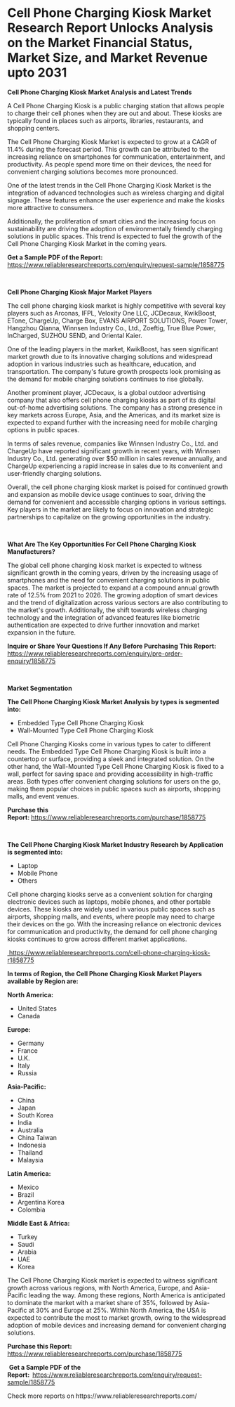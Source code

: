 <p><h1>Cell Phone Charging Kiosk Market Research Report Unlocks Analysis on the Market Financial Status, Market Size, and Market Revenue upto 2031</h1></p><p><strong>Cell Phone Charging Kiosk Market Analysis and Latest Trends</strong></p>
<p><p>A Cell Phone Charging Kiosk is a public charging station that allows people to charge their cell phones when they are out and about. These kiosks are typically found in places such as airports, libraries, restaurants, and shopping centers.</p><p>The Cell Phone Charging Kiosk Market is expected to grow at a CAGR of 11.4% during the forecast period. This growth can be attributed to the increasing reliance on smartphones for communication, entertainment, and productivity. As people spend more time on their devices, the need for convenient charging solutions becomes more pronounced.</p><p>One of the latest trends in the Cell Phone Charging Kiosk Market is the integration of advanced technologies such as wireless charging and digital signage. These features enhance the user experience and make the kiosks more attractive to consumers.</p><p>Additionally, the proliferation of smart cities and the increasing focus on sustainability are driving the adoption of environmentally friendly charging solutions in public spaces. This trend is expected to fuel the growth of the Cell Phone Charging Kiosk Market in the coming years.</p></p>
<p><strong>Get a Sample PDF of the Report:&nbsp;</strong> <a href="https://www.reliableresearchreports.com/enquiry/request-sample/1858775">https://www.reliableresearchreports.com/enquiry/request-sample/1858775</a></p>
<p>&nbsp;</p>
<p><strong>Cell Phone Charging Kiosk Major Market Players</strong></p>
<p><p>The cell phone charging kiosk market is highly competitive with several key players such as Arconas, IFPL, Veloxity One LLC, JCDecaux, KwikBoost, ETone, ChargeUp, Charge Box, EVANS AIRPORT SOLUTIONS, Power Tower, Hangzhou Qianna, Winnsen Industry Co., Ltd., Zoeftig, True Blue Power, InCharged, SUZHOU SEND, and Oriental Kaier.</p><p>One of the leading players in the market, KwikBoost, has seen significant market growth due to its innovative charging solutions and widespread adoption in various industries such as healthcare, education, and transportation. The company's future growth prospects look promising as the demand for mobile charging solutions continues to rise globally.</p><p>Another prominent player, JCDecaux, is a global outdoor advertising company that also offers cell phone charging kiosks as part of its digital out-of-home advertising solutions. The company has a strong presence in key markets across Europe, Asia, and the Americas, and its market size is expected to expand further with the increasing need for mobile charging options in public spaces.</p><p>In terms of sales revenue, companies like Winnsen Industry Co., Ltd. and ChargeUp have reported significant growth in recent years, with Winnsen Industry Co., Ltd. generating over $50 million in sales revenue annually, and ChargeUp experiencing a rapid increase in sales due to its convenient and user-friendly charging solutions.</p><p>Overall, the cell phone charging kiosk market is poised for continued growth and expansion as mobile device usage continues to soar, driving the demand for convenient and accessible charging options in various settings. Key players in the market are likely to focus on innovation and strategic partnerships to capitalize on the growing opportunities in the industry.</p></p>
<p>&nbsp;</p>
<p><strong>What Are The Key Opportunities For Cell Phone Charging Kiosk Manufacturers?</strong></p>
<p><p>The global cell phone charging kiosk market is expected to witness significant growth in the coming years, driven by the increasing usage of smartphones and the need for convenient charging solutions in public spaces. The market is projected to expand at a compound annual growth rate of 12.5% from 2021 to 2026. The growing adoption of smart devices and the trend of digitalization across various sectors are also contributing to the market's growth. Additionally, the shift towards wireless charging technology and the integration of advanced features like biometric authentication are expected to drive further innovation and market expansion in the future.</p></p>
<p><strong>Inquire or Share Your Questions If Any Before Purchasing This Report:</strong> <a href="https://www.reliableresearchreports.com/enquiry/pre-order-enquiry/1858775">https://www.reliableresearchreports.com/enquiry/pre-order-enquiry/1858775</a></p>
<p>&nbsp;</p>
<p><strong>Market Segmentation</strong></p>
<p><strong>The Cell Phone Charging Kiosk Market Analysis by types is segmented into:</strong></p>
<p><ul><li>Embedded Type Cell Phone Charging Kiosk</li><li>Wall-Mounted Type Cell Phone Charging Kiosk</li></ul></p>
<p><p>Cell Phone Charging Kiosks come in various types to cater to different needs. The Embedded Type Cell Phone Charging Kiosk is built into a countertop or surface, providing a sleek and integrated solution. On the other hand, the Wall-Mounted Type Cell Phone Charging Kiosk is fixed to a wall, perfect for saving space and providing accessibility in high-traffic areas. Both types offer convenient charging solutions for users on the go, making them popular choices in public spaces such as airports, shopping malls, and event venues.</p></p>
<p><strong>Purchase this Report:&nbsp;</strong><a href="https://www.reliableresearchreports.com/purchase/1858775">https://www.reliableresearchreports.com/purchase/1858775</a></p>
<p>&nbsp;</p>
<p><strong>The Cell Phone Charging Kiosk Market Industry Research by Application is segmented into:</strong></p>
<p><ul><li>Laptop</li><li>Mobile Phone</li><li>Others</li></ul></p>
<p><p>Cell phone charging kiosks serve as a convenient solution for charging electronic devices such as laptops, mobile phones, and other portable devices. These kiosks are widely used in various public spaces such as airports, shopping malls, and events, where people may need to charge their devices on the go. With the increasing reliance on electronic devices for communication and productivity, the demand for cell phone charging kiosks continues to grow across different market applications.</p></p>
<p><a href="https://www.reliableresearchreports.com/cell-phone-charging-kiosk-r1858775">&nbsp;https://www.reliableresearchreports.com/cell-phone-charging-kiosk-r1858775</a></p>
<p><strong>In terms of Region, the Cell Phone Charging Kiosk Market Players available by Region are:</strong></p>
<p>
    <p> <strong> North America: </strong>
        <ul>
            <li>United States</li>
            <li>Canada</li>
        </ul>
        </p> 
    <p> <strong> Europe: </strong>
        <ul>
            <li>Germany</li>
            <li>France</li>
            <li>U.K.</li>
            <li>Italy</li>
            <li>Russia</li>
        </ul>
        </p> 
    <p> <strong> Asia-Pacific: </strong>
        <ul>
            <li>China</li>
            <li>Japan</li>
            <li>South Korea</li>
            <li>India</li>
            <li>Australia</li>
            <li>China Taiwan</li>
            <li>Indonesia</li>
            <li>Thailand</li>
            <li>Malaysia</li>
        </ul>
        </p> 
    <p> <strong> Latin America: </strong>
        <ul>
            <li>Mexico</li>
            <li>Brazil</li>
            <li>Argentina Korea</li>
            <li>Colombia</li>
        </ul>
        </p> 
    <p> <strong> Middle East & Africa: </strong>
        <ul>
            <li>Turkey</li>
            <li>Saudi</li>
            <li>Arabia</li>
            <li>UAE</li>
            <li>Korea</li>
        </ul>
    </p>
    </p>
<p><p>The Cell Phone Charging Kiosk market is expected to witness significant growth across various regions, with North America, Europe, and Asia-Pacific leading the way. Among these regions, North America is anticipated to dominate the market with a market share of 35%, followed by Asia-Pacific at 30% and Europe at 25%. Within North America, the USA is expected to contribute the most to market growth, owing to the widespread adoption of mobile devices and increasing demand for convenient charging solutions.</p></p>
<p><strong>Purchase this Report: </strong><a href="https://www.reliableresearchreports.com/purchase/1858775">https://www.reliableresearchreports.com/purchase/1858775</a></p>
<p>&nbsp;<strong>Get a Sample PDF of the Report:&nbsp;&nbsp;</strong><a href="https://www.reliableresearchreports.com/enquiry/request-sample/1858775">https://www.reliableresearchreports.com/enquiry/request-sample/1858775</a></p>
<p><strong></strong></p>
<p>Check more reports on https://www.reliableresearchreports.com/</p>